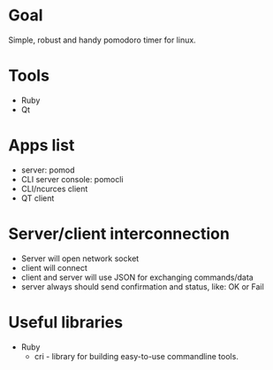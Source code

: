 # Goal

Simple, robust and handy pomodoro timer for linux.

# Tools

  * Ruby
  * Qt

# Apps list

  * server: pomod
  * CLI server console: pomocli
  * CLI/ncurces client
  * QT client

# Server/client interconnection

  * Server will open network socket
  * client will connect
  * client and server will use JSON for exchanging commands/data
  * server always should send confirmation and status, like: OK or Fail

# Useful libraries

  * Ruby
    * cri - library for building easy-to-use commandline tools.
